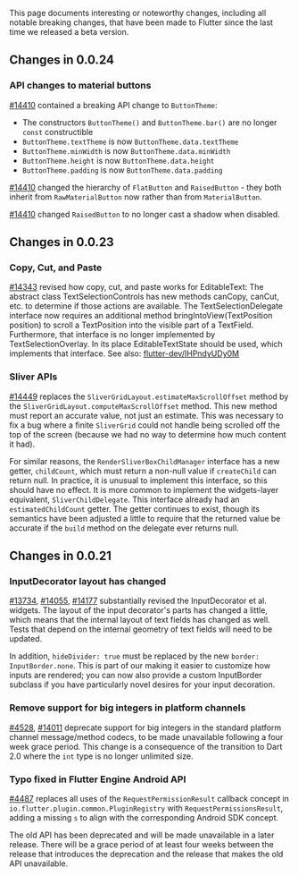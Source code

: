This page documents interesting or noteworthy changes, including all notable breaking changes, that have been made to Flutter since the last time we released a beta version.

## Changes in 0.0.24

### API changes to material buttons
[#14410](https://github.com/flutter/flutter/pull/14410) contained a breaking API change to `ButtonTheme`:
* The constructors `ButtonTheme()` and `ButtonTheme.bar()` are no longer `const` constructible
* `ButtonTheme.textTheme` is now `ButtonTheme.data.textTheme`
* `ButtonTheme.minWidth` is now `ButtonTheme.data.minWidth`
* `ButtonTheme.height` is now `ButtonTheme.data.height`
* `ButtonTheme.padding` is now `ButtonTheme.data.padding`

[#14410](https://github.com/flutter/flutter/pull/14410) changed the hierarchy of `FlatButton` and `RaisedButton` - they both inherit from `RawMaterialButton` now rather than from `MaterialButton`.

[#14410](https://github.com/flutter/flutter/pull/14410) changed `RaisedButton` to no longer cast a shadow when disabled.

## Changes in 0.0.23

### Copy, Cut, and Paste
[#14343](https://github.com/flutter/flutter/pull/14343) revised how copy, cut, and paste works for EditableText: The abstract class TextSelectionControls has new methods canCopy, canCut, etc. to determine if those actions are available. The TextSelectionDelegate interface now requires an additional method bringIntoView(TextPosition position) to scroll a TextPosition into the visible part of a TextField. Furthermore, that interface is no longer implemented by TextSelectionOverlay. In its place EditableTextState should be used, which implements that interface. See also: [flutter-dev/IHPndyUDy0M](https://groups.google.com/forum/#!topic/flutter-dev/IHPndyUDy0M)

### Sliver APIs

[#14449](https://github.com/flutter/flutter/pull/14449) replaces the `SliverGridLayout.estimateMaxScrollOffset` method by the `SliverGridLayout.computeMaxScrollOffset` method. This new method must report an accurate value, not just an estimate. This was necessary to fix a bug where a finite `SliverGrid` could not handle being scrolled off the top of the screen (because we had no way to determine how much content it had).

For similar reasons, the `RenderSliverBoxChildManager` interface has a new getter, `childCount`, which must return a non-null value if `createChild` can return null. In practice, it is unusual to implement this interface, so this should have no effect. It is more common to implement the widgets-layer equivalent, `SliverChildDelegate`. This interface already had an `estimatedChildCount` getter. The getter continues to exist, though its semantics have been adjusted a little to require that the returned value be accurate if the `build` method on the delegate ever returns null.


## Changes in 0.0.21

### InputDecorator layout has changed
[#13734](https://github.com/flutter/flutter/pull/13734), [#14055](https://github.com/flutter/flutter/pull/14055), [#14177](https://github.com/flutter/flutter/pull/14177) substantially revised the InputDecorator et al. widgets. The layout of the input decorator's parts has changed a little, which means that the internal layout of text fields has changed as well. Tests that depend on the internal geometry of text fields will need to be updated.

In addition, `hideDivider: true` must be replaced by the new `border: InputBorder.none`. This is part of our making it easier to customize how inputs are rendered; you can now also provide a custom InputBorder subclass if you have particularly novel desires for your input decoration.

### Remove support for big integers in platform channels
[#4528](https://github.com/flutter/engine/pull/4528), [#14011](https://github.com/flutter/flutter/pull/14011) deprecate support for big integers in the standard platform channel message/method codecs, to be made unavailable following a four week grace period. This change is a consequence of the transition to Dart
2.0 where the `int` type is no longer unlimited size.

### Typo fixed in Flutter Engine Android API
[#4487](https://github.com/flutter/engine/pull/4487) replaces all uses of the `RequestPermissionResult` callback concept in `io.flutter.plugin.common.PluginRegistry` with `RequestPermissionsResult`, adding a missing `s` to align with the corresponding Android SDK concept.

The old API has been deprecated and will be made unavailable in a later release. There will be a grace period of at least four weeks between the release that introduces the deprecation and the release that makes the old API unavailable.